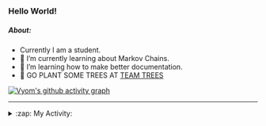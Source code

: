 ### Hello World!

##### About:
- Currently I am a student.
- 🌱 I’m currently learning about Markov Chains.
- 🌱 I’m learning how to make better documentation.
- 🌱 GO PLANT SOME TREES AT [TEAM TREES](https://teamtrees.org/)

[![Vyom's github activity graph](https://activity-graph.herokuapp.com/graph?username=Vyvy-vi)](https://github.com/ashutosh00710/github-readme-activity-graph)

---
<details>
  <summary>:zap: My Activity:</summary>
  
<!--START_SECTION:waka-->
![Code Time](http://img.shields.io/badge/Code%20Time-827%20hrs%2054%20mins-blue)

**I'm a Night 🦉** 

```text
🌞 Morning    67 commits     ██░░░░░░░░░░░░░░░░░░░░░░░   8.22% 
🌆 Daytime    200 commits    ██████░░░░░░░░░░░░░░░░░░░   24.54% 
🌃 Evening    280 commits    ████████░░░░░░░░░░░░░░░░░   34.36% 
🌙 Night      268 commits    ████████░░░░░░░░░░░░░░░░░   32.88%

```
📅 **I'm Most Productive on Sunday** 

```text
Monday       76 commits     ██░░░░░░░░░░░░░░░░░░░░░░░   9.33% 
Tuesday      133 commits    ████░░░░░░░░░░░░░░░░░░░░░   16.32% 
Wednesday    122 commits    ███░░░░░░░░░░░░░░░░░░░░░░   14.97% 
Thursday     107 commits    ███░░░░░░░░░░░░░░░░░░░░░░   13.13% 
Friday       108 commits    ███░░░░░░░░░░░░░░░░░░░░░░   13.25% 
Saturday     92 commits     ██░░░░░░░░░░░░░░░░░░░░░░░   11.29% 
Sunday       177 commits    █████░░░░░░░░░░░░░░░░░░░░   21.72%

```


📊 **This Week I Spent My Time On** 

```text
🔥 Editors: 
VS Code                  38 mins             ██████████████████░░░░░░░   72.18% 
Vim                      14 mins             ███████░░░░░░░░░░░░░░░░░░   27.82%

🐱‍💻 Projects: 
praise                   34 mins             ████████████████░░░░░░░░░   64.25% 
Call-Reminders-template  6 mins              ███░░░░░░░░░░░░░░░░░░░░░░   12.82% 
Unknown Project          6 mins              ███░░░░░░░░░░░░░░░░░░░░░░   11.67% 
discord-bot-army-basic-bo4 mins              ██░░░░░░░░░░░░░░░░░░░░░░░   7.92% 
protocol-Info            1 min               ░░░░░░░░░░░░░░░░░░░░░░░░░   3.33%

```


 Last Updated on 05/07/2022 03:34:19 UTC
<!--END_SECTION:waka-->
</details>
